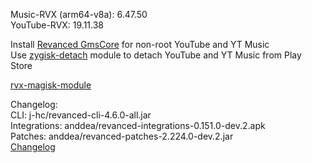 Music-RVX (arm64-v8a): 6.47.50  
YouTube-RVX: 19.11.38  

Install [Revanced GmsCore](https://github.com/ReVanced/GmsCore/releases) for non-root YouTube and YT Music  
Use [zygisk-detach](https://github.com/j-hc/zygisk-detach) module to detach YouTube and YT Music from Play Store  

[rvx-magisk-module](https://github.com/LemonyOwO/rvx-magisk-module)  

Changelog:  
CLI: j-hc/revanced-cli-4.6.0-all.jar  
Integrations: anddea/revanced-integrations-0.151.0-dev.2.apk  
Patches: anddea/revanced-patches-2.224.0-dev.2.jar  
[Changelog](https://github.com/anddea/revanced-patches/releases/tag/vdev.2)  
